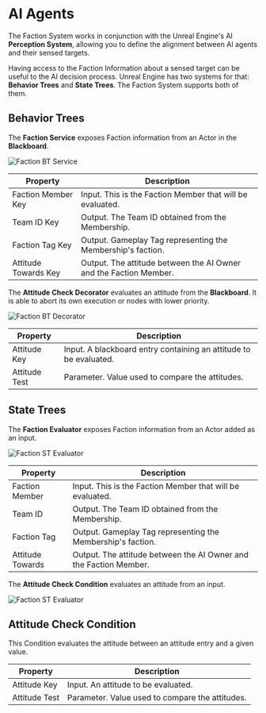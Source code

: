 # AI Agents
<primary-label ref="factions"/>

The Faction System works in conjunction with the Unreal Engine's AI **Perception System**, allowing you to define the 
alignment between AI agents and their sensed targets.

Having access to the Faction Information about a sensed target can be useful to the AI decision process. Unreal Engine
has two systems for that: **Behavior Trees** and **State Trees**. The Faction System supports both of them.

## Behavior Trees

The **Faction Service** exposes Faction information from an Actor in the **Blackboard**.

<img src="fct_bt_service.png" alt="Faction BT Service" thumbnail="true" border-effect="line"/>

| Property             | Description                                                       |
|----------------------|-------------------------------------------------------------------|
| Faction Member Key   | Input. This is the Faction Member that will be evaluated.         |
| Team ID Key          | Output. The Team ID obtained from the Membership.                 |
| Faction Tag Key      | Output. Gameplay Tag representing the Membership's faction.       |
| Attitude Towards Key | Output. The attitude between the AI Owner and the Faction Member. |

The **Attitude Check Decorator** evaluates an attitude from the **Blackboard**. It is able to abort its own execution or 
nodes with lower priority.

<img src="fct_bt_decorator.png" alt="Faction BT Decorator" thumbnail="true" border-effect="line"/>

| Property      | Description                                                       |
|---------------|-------------------------------------------------------------------|
| Attitude Key  | Input. A blackboard entry containing an attitude to be evaluated. |
| Attitude Test | Parameter. Value used to compare the attitudes.                   |

## State Trees

The **Faction Evaluator** exposes Faction information from an Actor added as an input.

<img src="fct_st_evaluator.png" alt="Faction ST Evaluator" thumbnail="true" border-effect="line"/>

| Property         | Description                                                       |
|------------------|-------------------------------------------------------------------|
| Faction Member   | Input. This is the Faction Member that will be evaluated.         |
| Team ID          | Output. The Team ID obtained from the Membership.                 |
| Faction Tag      | Output. Gameplay Tag representing the Membership's faction.       |
| Attitude Towards | Output. The attitude between the AI Owner and the Faction Member. |

The **Attitude Check Condition** evaluates an attitude from an input.

<img src="fct_st_evaluator.png" alt="Faction ST Evaluator" thumbnail="true" border-effect="line"/>

## Attitude Check Condition
This Condition evaluates the attitude between an attitude entry and a given value.

| Property      | Description                                     |
|---------------|-------------------------------------------------|
| Attitude Key  | Input. An attitude to be evaluated.             |
| Attitude Test | Parameter. Value used to compare the attitudes. |
